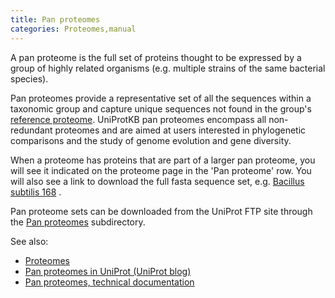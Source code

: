 ```yaml
---
title: Pan proteomes
categories: Proteomes,manual
---
```


A pan proteome is the full set of proteins thought to be expressed by a group of highly related organisms (e.g. multiple strains of the same bacterial species).

Pan proteomes provide a representative set of all the sequences within a taxonomic group and capture unique sequences not found in the group's [reference proteome](http://www.uniprot.org/help/reference%5Fproteome). UniProtKB pan proteomes encompass all non-redundant proteomes and are aimed at users interested in phylogenetic comparisons and the study of genome evolution and gene diversity.

When a proteome has proteins that are part of a larger pan proteome, you will see it indicated on the proteome page in the 'Pan proteome' row. You will also see a link to download the full fasta sequence set, e.g. [Bacillus subtilis 168](http://www.uniprot.org/proteomes/UP000001570) .

Pan proteome sets can be downloaded from the UniProt FTP site through the [Pan proteomes](https://ftp.uniprot.org/pub/databases/uniprot/current%5Frelease/knowledgebase/pan%5Fproteomes/) subdirectory.

See also:

-   [Proteomes](http://www.uniprot.org/proteomes)
-   [Pan proteomes in UniProt (UniProt blog)](https://insideuniprot.blogspot.com/2016/03/pan-proteomes-in-uniprot.html)
-   [Pan proteomes, technical documentation](https://proteininformationresource.org/rps/pp.shtml)
